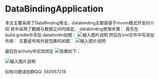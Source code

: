 # DataBindingApplication
本文主要采用了DataBinding用法，databinding主要是基于mvvm模式开发的介绍
其中采用了数据与数据之间的绑定，
databinding使用步骤：
首先在build.gradle中添加 databindin如图：
![输入图片说明](https://git.oschina.net/uploads/images/2017/0904/134856_0745a2bd_1122660.png "QQ截图20170904134715.png")
然后在xml文件中写添加布局：
主要是布局外层包裹的<layout></layout>如图：
![输入图片说明](https://git.oschina.net/uploads/images/2017/0904/135218_4966dab6_1122660.png "QQ截图20170904135131.png")

 最后在activity中实现绑定
![
](https://git.oschina.net/uploads/images/2017/0904/135514_6f062311_1122660.png "QQ截图20170904135505.png")效果如下：

![输入图片说明](https://git.oschina.net/uploads/images/2017/0904/134437_f17c64dc_1122660.jpeg "Screenshot_2017-09-04-13-38-20_副本.jpg")


如有问题请加群QQ:
582057218